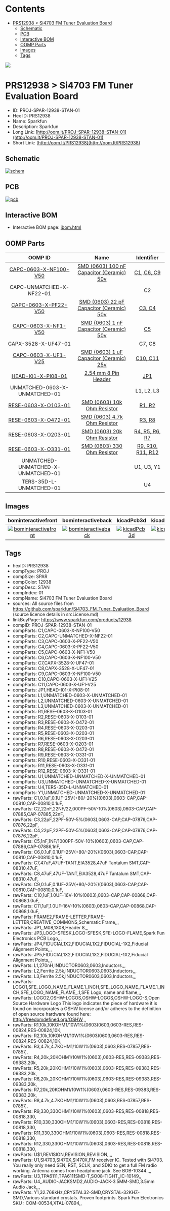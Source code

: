 



Contents
========

* [PRS12938 > Si4703 FM Tuner Evaluation Board](#prs12938--si4703-fm-tuner-evaluation-board)
	* [Schematic](#schematic)
	* [PCB](#pcb)
	* [Interactive BOM](#interactive-bom)
	* [OOMP Parts](#oomp-parts)
	* [Images](#images)
	* [Tags](#tags)
  
![][im]
# PRS12938 > Si4703 FM Tuner Evaluation Board

- ID: PROJ-SPAR-12938-STAN-01
- Hex ID: PRS12938
- Name: Sparkfun
- Description: Sparkfun
- Long Link: [http://oom.lt/PROJ-SPAR-12938-STAN-01](http://oom.lt/PROJ-SPAR-12938-STAN-01)
- Short Link: [http://oom.lt/PRS12938](http://oom.lt/PRS12938)

## Schematic
  
[![schem](eagleSchemImage.png)](eagleSchemImage.png)
## PCB
  
[![pcb](eagleImage.png)](eagleImage.png)
## Interactive BOM

- Interactive BOM page: [ibom.html](https://htmlpreview.github.io/?https://github.com/oomlout/oomlout_OOMP_projects/blob/main/PROJ-SPAR-12938-STAN-01/kicad/bom/ibom.html)

## OOMP Parts
  

|OOMP ID|Name|Identifier|
| :---: | :---: | :---: |
|[CAPC-0603-X-NF100-V50](https://github.com/oomlout/oomlout_OOMP_parts/tree/main/CAPC-0603-X-NF100-V50/)|[SMD (0603) 100 nF Capacitor (Ceramic) 50v](https://github.com/oomlout/oomlout_OOMP_parts/tree/main/CAPC-0603-X-NF100-V50/)|[C1, C6, C9](https://github.com/oomlout/oomlout_OOMP_parts/tree/main/CAPC-0603-X-NF100-V50/)|
|CAPC-UNMATCHED-X-NF22-01||C2|
|[CAPC-0603-X-PF22-V50](https://github.com/oomlout/oomlout_OOMP_parts/tree/main/CAPC-0603-X-PF22-V50/)|[SMD (0603) 22 pF Capacitor (Ceramic) 50v](https://github.com/oomlout/oomlout_OOMP_parts/tree/main/CAPC-0603-X-PF22-V50/)|[C3, C4](https://github.com/oomlout/oomlout_OOMP_parts/tree/main/CAPC-0603-X-PF22-V50/)|
|[CAPC-0603-X-NF1-V50](https://github.com/oomlout/oomlout_OOMP_parts/tree/main/CAPC-0603-X-NF1-V50/)|[SMD (0603) 1 nF Capacitor (Ceramic) 50v](https://github.com/oomlout/oomlout_OOMP_parts/tree/main/CAPC-0603-X-NF1-V50/)|[C5](https://github.com/oomlout/oomlout_OOMP_parts/tree/main/CAPC-0603-X-NF1-V50/)|
|CAPX-3528-X-UF47-01||C7, C8|
|[CAPC-0603-X-UF1-V25](https://github.com/oomlout/oomlout_OOMP_parts/tree/main/CAPC-0603-X-UF1-V25/)|[SMD (0603) 1 uF Capacitor (Ceramic) 25v](https://github.com/oomlout/oomlout_OOMP_parts/tree/main/CAPC-0603-X-UF1-V25/)|[C10, C11](https://github.com/oomlout/oomlout_OOMP_parts/tree/main/CAPC-0603-X-UF1-V25/)|
|[HEAD-I01-X-PI08-01](https://github.com/oomlout/oomlout_OOMP_parts/tree/main/HEAD-I01-X-PI08-01/)|[2.54 mm 8 Pin Header](https://github.com/oomlout/oomlout_OOMP_parts/tree/main/HEAD-I01-X-PI08-01/)|[JP1](https://github.com/oomlout/oomlout_OOMP_parts/tree/main/HEAD-I01-X-PI08-01/)|
|UNMATCHED-0603-X-UNMATCHED-01||L1, L2, L3|
|[RESE-0603-X-O103-01](https://github.com/oomlout/oomlout_OOMP_parts/tree/main/RESE-0603-X-O103-01/)|[SMD (0603) 10k Ohm Resistor](https://github.com/oomlout/oomlout_OOMP_parts/tree/main/RESE-0603-X-O103-01/)|[R1, R2](https://github.com/oomlout/oomlout_OOMP_parts/tree/main/RESE-0603-X-O103-01/)|
|[RESE-0603-X-O472-01](https://github.com/oomlout/oomlout_OOMP_parts/tree/main/RESE-0603-X-O472-01/)|[SMD (0603) 4.7k Ohm Resistor](https://github.com/oomlout/oomlout_OOMP_parts/tree/main/RESE-0603-X-O472-01/)|[R3, R8](https://github.com/oomlout/oomlout_OOMP_parts/tree/main/RESE-0603-X-O472-01/)|
|[RESE-0603-X-O203-01](https://github.com/oomlout/oomlout_OOMP_parts/tree/main/RESE-0603-X-O203-01/)|[SMD (0603) 20k Ohm Resistor](https://github.com/oomlout/oomlout_OOMP_parts/tree/main/RESE-0603-X-O203-01/)|[R4, R5, R6, R7](https://github.com/oomlout/oomlout_OOMP_parts/tree/main/RESE-0603-X-O203-01/)|
|[RESE-0603-X-O331-01](https://github.com/oomlout/oomlout_OOMP_parts/tree/main/RESE-0603-X-O331-01/)|[SMD (0603) 330 Ohm Resistor](https://github.com/oomlout/oomlout_OOMP_parts/tree/main/RESE-0603-X-O331-01/)|[R9, R10, R11, R12](https://github.com/oomlout/oomlout_OOMP_parts/tree/main/RESE-0603-X-O331-01/)|
|UNMATCHED-UNMATCHED-X-UNMATCHED-01||U1, U3, Y1|
|TERS-35D-L-UNMATCHED-01||U4|

## Images
  
  

|bominteractivefront|bominteractiveback|kicadPcb3d|kicadPcb3dFront|kicadPcb3dBack|eagleImage|eagleSchemImage|pcbdraw|pcbdrawback|
| :---: | :---: | :---: | :---: | :---: | :---: | :---: | :---: | :---: |
|[![bominteractivefront](bomFront_140.png)](bomFront.png)|[![bominteractiveback](bomBack_140.png)](bomBack.png)|[![kicadPcb3d](kicadPcb3d_140.png)](kicadPcb3d.png)|[![kicadPcb3dFront](kicadPcb3dFront_140.png)](kicadPcb3dFront.png)|[![kicadPcb3dBack](kicadPcb3dBack_140.png)](kicadPcb3dBack.png)|[![eagleImage](eagleImage_140.png)](eagleImage.png)|[![eagleSchemImage](eagleSchemImage_140.png)](eagleSchemImage.png)|[![pcbdraw](pcbdraw_140.png)](pcbdraw.png)|[![pcbdrawback](pcbdrawBack_140.png)](pcbdrawBack.png)|

## Tags

- hexID: PRS12938
- oompType: PROJ
- oompSize: SPAR
- oompColor: 12938
- oompDesc: STAN
- oompIndex: 01
- oompName: Si4703 FM Tuner Evaluation Board
- sources: All source files from https://github.com/sparkfun/Si4703_FM_Tuner_Evaluation_Board (source licence details in srcLicense.md)
- linkBuyPage: https://www.sparkfun.com/products/12938
- oompID: PROJ-SPAR-12938-STAN-01
- oompParts: C1,CAPC-0603-X-NF100-V50
- oompParts: C2,CAPC-UNMATCHED-X-NF22-01
- oompParts: C3,CAPC-0603-X-PF22-V50
- oompParts: C4,CAPC-0603-X-PF22-V50
- oompParts: C5,CAPC-0603-X-NF1-V50
- oompParts: C6,CAPC-0603-X-NF100-V50
- oompParts: C7,CAPX-3528-X-UF47-01
- oompParts: C8,CAPX-3528-X-UF47-01
- oompParts: C9,CAPC-0603-X-NF100-V50
- oompParts: C10,CAPC-0603-X-UF1-V25
- oompParts: C11,CAPC-0603-X-UF1-V25
- oompParts: JP1,HEAD-I01-X-PI08-01
- oompParts: L1,UNMATCHED-0603-X-UNMATCHED-01
- oompParts: L2,UNMATCHED-0603-X-UNMATCHED-01
- oompParts: L3,UNMATCHED-0603-X-UNMATCHED-01
- oompParts: R1,RESE-0603-X-O103-01
- oompParts: R2,RESE-0603-X-O103-01
- oompParts: R3,RESE-0603-X-O472-01
- oompParts: R4,RESE-0603-X-O203-01
- oompParts: R5,RESE-0603-X-O203-01
- oompParts: R6,RESE-0603-X-O203-01
- oompParts: R7,RESE-0603-X-O203-01
- oompParts: R8,RESE-0603-X-O472-01
- oompParts: R9,RESE-0603-X-O331-01
- oompParts: R10,RESE-0603-X-O331-01
- oompParts: R11,RESE-0603-X-O331-01
- oompParts: R12,RESE-0603-X-O331-01
- oompParts: U1,UNMATCHED-UNMATCHED-X-UNMATCHED-01
- oompParts: U3,UNMATCHED-UNMATCHED-X-UNMATCHED-01
- oompParts: U4,TERS-35D-L-UNMATCHED-01
- oompParts: Y1,UNMATCHED-UNMATCHED-X-UNMATCHED-01
- rawParts: C1,0.1uF,0.1UF-25V(+80/-20%)(0603),0603-CAP,CAP-00810,CAP-00810,0.1uF,
- rawParts: C2,22nF,22NF/22,000PF-50V-10%(0603),0603-CAP,CAP-07885,CAP-07885,22nF,
- rawParts: C3,22pF,22PF-50V-5%(0603),0603-CAP,CAP-07876,CAP-07876,22pF,
- rawParts: C4,22pF,22PF-50V-5%(0603),0603-CAP,CAP-07876,CAP-07876,22pF,
- rawParts: C5,1nF,1NF/1000PF-50V-10%(0603),0603-CAP,CAP-07886,CAP-07886,1nF,
- rawParts: C6,0.1uF,0.1UF-25V(+80/-20%)(0603),0603-CAP,CAP-00810,CAP-00810,0.1uF,
- rawParts: C7,47uF,47UF-TANT,EIA3528,47uF Tantalum SMT,CAP-08310,47uF,
- rawParts: C8,47uF,47UF-TANT,EIA3528,47uF Tantalum SMT,CAP-08310,47uF,
- rawParts: C9,0.1uF,0.1UF-25V(+80/-20%)(0603),0603-CAP,CAP-00810,CAP-00810,0.1uF,
- rawParts: C10,1uF,1.0UF-16V-10%(0603),0603-CAP,CAP-00868,CAP-00868,1.0uF,
- rawParts: C11,1uF,1.0UF-16V-10%(0603),0603-CAP,CAP-00868,CAP-00868,1.0uF,
- rawParts: FRAME2,FRAME-LETTER,FRAME-LETTER,CREATIVE_COMMONS,Schematic Frame,,,
- rawParts: JP1,,M08,1X08,Header 8,,,
- rawParts: JP3,LOGO-SFESK,LOGO-SFESK,SFE-LOGO-FLAME,Spark Fun Electronics PCB Logo,,,
- rawParts: JP4,FIDUCIAL1X2,FIDUCIAL1X2,FIDUCIAL-1X2,Fiducial Alignment Points,,,
- rawParts: JP5,FIDUCIAL1X2,FIDUCIAL1X2,FIDUCIAL-1X2,Fiducial Alignment Points,,,
- rawParts: L1,270nH,INDUCTOR0603,0603,Inductors,,,
- rawParts: L2,Ferrite 2.5k,INDUCTOR0603,0603,Inductors,,,
- rawParts: L3,Ferrite 2.5k,INDUCTOR0603,0603,Inductors,,,
- rawParts: LOGO1,SFE_LOGO_NAME_FLAME.1_INCH,SFE_LOGO_NAME_FLAME.1_INCH,SFE_LOGO_NAME_FLAME_.1,SFE Logo, name and flame,,,
- rawParts: LOGO2,OSHW-LOGOS,OSHW-LOGOS,OSHW-LOGO-S,Open Source Hardware Logo This logo indicates the piece of hardware it is found on incorporates a OSHW license and/or adheres to the definition of open source hardware found here: http://freedomdefined.org/OSHW,,,
- rawParts: R1,10k,10KOHM1/10W1%(0603)0603,0603-RES,RES-00824,RES-00824,10K,
- rawParts: R2,10k,10KOHM1/10W1%(0603)0603,0603-RES,RES-00824,RES-00824,10K,
- rawParts: R3,4.7k,4.7KOHM1/10W1%(0603),0603,RES-07857,RES-07857,,
- rawParts: R4,20k,20KOHM1/10W1%(0603),0603-RES,RES-09383,RES-09383,20k,
- rawParts: R5,20k,20KOHM1/10W1%(0603),0603-RES,RES-09383,RES-09383,20k,
- rawParts: R6,20k,20KOHM1/10W1%(0603),0603-RES,RES-09383,RES-09383,20k,
- rawParts: R7,20k,20KOHM1/10W1%(0603),0603-RES,RES-09383,RES-09383,20k,
- rawParts: R8,4.7k,4.7KOHM1/10W1%(0603),0603,RES-07857,RES-07857,,
- rawParts: R9,330,330OHM1/10W1%(0603),0603-RES,RES-00818,RES-00818,330,
- rawParts: R10,330,330OHM1/10W1%(0603),0603-RES,RES-00818,RES-00818,330,
- rawParts: R11,330,330OHM1/10W1%(0603),0603-RES,RES-00818,RES-00818,330,
- rawParts: R12,330,330OHM1/10W1%(0603),0603-RES,RES-00818,RES-00818,330,
- rawParts: U$1,REVISION,REVISION,REVISION,,,,
- rawParts: U1,SI4703,SI470X,SI470X,FM receiver IC. Tested with Si4703. You really only need SEN, RST, SCLK, and SDIO to get a full FM radio working. Antenna comes from headphone jack. See BOB-10344.,,,
- rawParts: U3,TPA6111,TPA6111SMD-T,SO08-TIGHT,,IC-10149,,
- rawParts: U4,,AUDIO-JACKSMD2,AUDIO-JACK-3.5MM-SMD,3.5mm Audio Jack,,,
- rawParts: Y1,32.768kHz,CRYSTAL32-SMD,CRYSTAL-32KHZ-SMD,Various standard crystals. Proven footprints. Spark Fun Electronics SKU : COM-00534,XTAL-07894,,



[im]: kicadPcb3d_450.png
